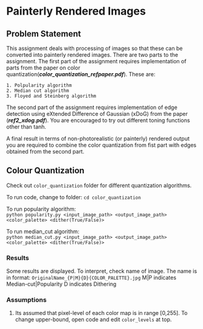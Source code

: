 # Painterly Rendered Images

## Problem Statement

This assignment deals with processing of images so that these can be converted into painterly rendered images. There are two parts to the assignment. The first part of the assignment requires implementation of parts from the paper on color quantization(***color_quantization_refpaper.pdf***). These are:
```
1. Polpularity algorithm
2. Median cut algorithm
3. Floyed and Steinberg algorithm 
```
The second part of the assignment requires implementation of edge detection using eXtended Difference of Gaussian (xDoG) from the paper (***ref2_xdog.pdf***). You are encouraged to try out different toning functions other than tanh.

A final result in terms of non-photorealistic (or painterly) rendered output you are required to combine the color quantization from fist part with edges obtained from the second part. 


## Colour Quantization

Check out `color_quantization` folder for different quantization algorithms.

To run code, change to folder: `cd color_quantization`

To run popularity algorithm:  
`python popularity.py <input_image_path> <output_image_path> <color_palette> <dither(True/False)>`

To run median_cut algorithm:  
`python median_cut.py <input_image_path> <output_image_path> <color_palette> <dither(True/False)>`

### Results

Some results are displayed. To interpret, check name of image. The name is in format:
``
OriginalName_{P|M}{D}{COLOR_PALETTE}.jpg
``
M|P indicates Median-cut|Popularity
D   indicates Dithering

### Assumptions

1. Its assumed that pixel-level of each color map is in range [0,255]. To change upper-bound, open code and edit `color_levels` at top.
